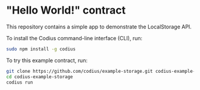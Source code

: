 # "Hello World!" contract

This repository contains a simple app to demonstrate the LocalStorage API. 

To install the Codius command-line interface (CLI), run:

``` sh
sudo npm install -g codius
```

To try this example contract, run:

``` sh
git clone https://github.com/codius/example-storage.git codius-example-storage
cd codius-example-storage
codius run
```
